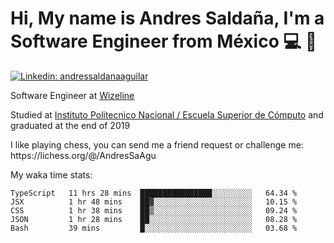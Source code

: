 # Hi, My name is Andres Saldaña, I'm a Software Engineer from México :computer: :boy:

[![Linkedin: andressaldanaaguilar](https://img.shields.io/badge/-andressaldanaaguilar-blue?style=flat-square&logo=Linkedin&logoColor=white&link=https://www.linkedin.com/in/thaianebraga/)](https://www.linkedin.com/in/andressaldanaaguilar)

<p>Software Engineer at <a href="https://www.wizeline.com/">Wizeline</a></p>
<p>Studied at <a href="https://en.wikipedia.org/wiki/ESCOM">Instituto Politecnico Nacional / Escuela Superior de Cómputo</a> and graduated at the end of 2019</p>
<p>I like playing chess, you can send me a friend request or challenge me: https://lichess.org/@/AndresSaAgu</p>

<p> My waka time stats: </p>

<!--START_SECTION:waka-->
```text
TypeScript   11 hrs 28 mins  ████████████████░░░░░░░░░   64.34 % 
JSX          1 hr 48 mins    ██▓░░░░░░░░░░░░░░░░░░░░░░   10.15 % 
CSS          1 hr 38 mins    ██▒░░░░░░░░░░░░░░░░░░░░░░   09.24 % 
JSON         1 hr 28 mins    ██░░░░░░░░░░░░░░░░░░░░░░░   08.28 % 
Bash         39 mins         █░░░░░░░░░░░░░░░░░░░░░░░░   03.68 % 
```
<!--END_SECTION:waka-->
